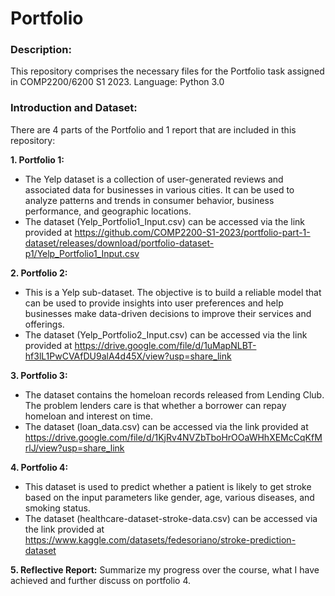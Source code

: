 # Portfolio
### Description:
This repository comprises the necessary files for the Portfolio task assigned in COMP2200/6200 S1 2023. 
Language: Python 3.0

### Introduction and Dataset:
There are 4 parts of the Portfolio and 1 report that are included in this repository:

**1. Portfolio 1:**
- The Yelp dataset is a collection of user-generated reviews and associated data for businesses in various cities. It can be used to analyze patterns and trends in consumer behavior, business performance, and geographic locations.
- The dataset (Yelp_Portfolio1_Input.csv) can be accessed via the link provided at https://github.com/COMP2200-S1-2023/portfolio-part-1-dataset/releases/download/portfolio-dataset-p1/Yelp_Portfolio1_Input.csv 

**2. Portfolio 2:** 
- This is a Yelp sub-dataset. The objective is to build a reliable model that can be used to provide insights into user preferences and help businesses make data-driven decisions to improve their services and offerings.
- The dataset (Yelp_Portfolio2_Input.csv) can be accessed via the link provided at https://drive.google.com/file/d/1uMapNLBT-hf3lL1PwCVAfDU9alA4d45X/view?usp=share_link

**3. Portfolio 3:**
- The dataset contains the homeloan records released from Lending Club. The problem lenders care is that whether a borrower can repay homeloan and interest on time.
- The dataset (loan_data.csv) can be accessed via the link provided at https://drive.google.com/file/d/1KjRv4NVZbTboHrOOaWHhXEMcCqKfMrlJ/view?usp=share_link

**4. Portfolio 4:**
- This dataset is used to predict whether a patient is likely to get stroke based on the input parameters like gender, age, various diseases, and smoking status. 
- The dataset (healthcare-dataset-stroke-data.csv) can be accessed via the link provided at https://www.kaggle.com/datasets/fedesoriano/stroke-prediction-dataset

**5. Reflective Report:** 
Summarize my progress over the course, what I have achieved and further discuss on portfolio 4. 
